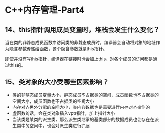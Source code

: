 # C++内存管理-Part4

## 14、this指针调用成员变量时，堆栈会发生什么变化？

当在类的非静态成员函数中访问类的非静态成员时，编译器会自动将对象的地址作为隐含参数传递给函数，这个隐含参数就是this指针。

即使并没有写this指针，编译器在链接时也会加上this，对各个成员的访问都是通过this的。

## 15、类对象的大小受哪些因素影响？

- 类的非静态成员变量大小，静态成员不占据类的空间，成员函数也不占据类的空间大小，成员函数也不占据类的空间大小
- 内存对齐另外分配的空间大小，类内的数据也是需要进行内存对齐操作的
- 虚函数的话，会在类对象插入vptr指针，加上指针大小
- 当该类是某类的派生类，那么派生类继承的基类部分的数据成员也会存在在派生类中的空间中，也会对派生类进行扩展